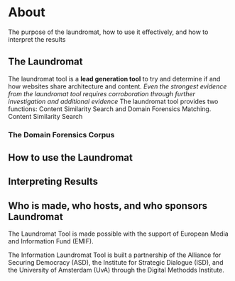 # About
The purpose of the laundromat, how to use it effectively, and how to interpret the results 

## The Laundromat
The laundromat tool is a **lead generation tool** to try and determine if and how websites share architecture and content. *Even the strongest evidence from the laundromat tool requires corroboration through further investigation and additional evidence*
The laundromat tool provides two functions: Content Similarity Search and Domain Forensics Matching. Content Similarity Search

### The Domain Forensics Corpus

## How to use the Laundromat

## Interpreting Results

## Who is made, who hosts, and who sponsors Laundromat
The Laundromat Tool is made possible with the support of European Media and Information Fund (EMIF).

The Information Laundromat Tool is built a partnership of the Alliance for Securing Democracy (ASD), the Institute for Strategic Dialogue (ISD), and the University of Amsterdam (UvA) through the Digital Methodds Institute. 
